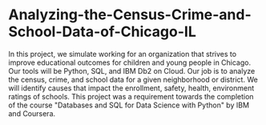 # Analyzing-the-Census-Crime-and-School-Data-of-Chicago-IL
In this project, we simulate working for an organization that strives to improve educational outcomes for children and young people in Chicago. Our tools will be Python, SQL, and IBM Db2 on Cloud. Our job is to analyze the census, crime, and school data for a given neighborhood or district. We will identify causes that impact the enrollment, safety, health, environment ratings of schools. This project was a requirement towards the completion of the course "Databases and SQL for Data Science with Python" by IBM and Coursera. 

